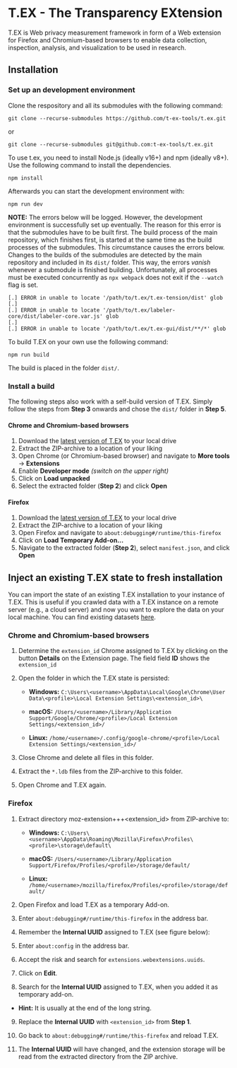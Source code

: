 # T.EX - The Transparency EXtension

T.EX is Web privacy measurement framework in form of a Web extension for Firefox and Chromium-based browsers to enable data collection, inspection, analysis, and visualization to be used in research.

## Installation

### Set up an development environment

Clone the respository and all its submodules with the following command:

```git clone --recurse-submodules https://github.com/t-ex-tools/t.ex.git```

or

```git clone --recurse-submodules git@github.com:t-ex-tools/t.ex.git```

To use t.ex, you need to install Node.js (ideally v16+) and npm (ideally v8+). Use the following command to install the dependencies.

```npm install```

Afterwards you can start the development environment with:

```npm run dev```

**NOTE:** The errors below will be logged. However, the development environment is successfully set up eventually. The reason for this error is that the submodules have to be built first. The build process of the main repository, which finishes first, is started at the same time as the build processes of the submodules. This circumstance causes the errors below. Changes to the builds of the submodules are detected by the main repository and included in its ```dist/``` folder. This way, the errors *vanish* whenever a submodule is finished building. Unfortunately, all processes must be executed concurrently as ```npx webpack``` does not exit if the ```--watch``` flag is set.

```
[.] ERROR in unable to locate '/path/to/t.ex/t.ex-tension/dist' glob
[.] 
[.] ERROR in unable to locate '/path/to/t.ex/labeler-core/dist/labeler-core.var.js' glob
[.] 
[.] ERROR in unable to locate '/path/to/t.ex/t.ex-gui/dist/**/*' glob
```

To build T.EX on your own use the following command:

```npm run build```

The build is placed in the folder ```dist/```.

### Install a build

The following steps also work with a self-build version of T.EX. Simply follow the steps from **Step 3** onwards and chose the ```dist/``` folder in **Step 5**.

#### Chrome and Chromium-based browsers

1. Download the [latest version of T.EX](https://github.com/t-ex-tools/t.ex/releases/tag/v3.2.0) to your local drive
2. Extract the ZIP-archive to a location of your liking
3. Open Chrome (or Chromium-based browser) and navigate to **More tools** -> **Extensions**
4. Enable **Developer mode** *(switch on the upper right)*
5. Click on **Load unpacked**
6. Select the extracted folder (**Step 2**) and click **Open**

#### Firefox

1. Download the [latest version of T.EX](https://github.com/t-ex-tools/t.ex/releases/tag/v3.2.0) to your local drive
2. Extract the ZIP-archive to a location of your liking
3. Open Firefox and navigate to ```about:debugging#/runtime/this-firefox```
4. Click on **Load Temporary Add-on...**
6. Navigate to the extracted folder (**Step 2**), select ```manifest.json```, and click **Open**

## Inject an existing T.EX state to fresh installation

You can import the state of an existing T.EX installation to your instance of T.EX. This is useful if you crawled data with a T.EX instance on a remote server (e.g., a cloud server) and now you want to explore the data on your local machine. You can find existing datasets [here](https://zenodo.org/record/7123945#.Y4hqdXaZPtU).

### Chrome and Chromium-based browsers

1. Determine the ```extension_id``` Chrome assigned to T.EX by clicking on the button **Details** on the Extension page. The field field **ID** shows the ```extension_id```

2. Open the folder in which the T.EX state is persisted:

    * **Windows:** ```C:\Users\<username>\AppData\Local\Google\Chrome\User Data\<profile>\Local Extension Settings\<extension_id>\```

    * **macOS:** ```/Users/<username>/Library/Application Support/Google/Chrome/<profile>/Local Extension Settings/<extension_id>/``` 

    * **Linux:** ```/home/<username>/.config/google-chrome/<profile>/Local Extension Settings/<extension_id>/```

3. Close Chrome and delete all files in this folder.

4. Extract the ```*.ldb``` files from the ZIP-archive to this folder.

5. Open Chrome and T.EX again.

### Firefox

1. Extract directory moz-extension+++<extension_id> from ZIP-archive to: 

    * **Windows:** ```C:\Users\<username>\AppData\Roaming\Mozilla\Firefox\Profiles\<profile>\storage\default\``` 

    * **macOS:** ```/Users/<username>/Library/Application Support/Firefox/Profiles/<profile>/storage/default/``` 

    * **Linux:** ```/home/<username>/mozilla/firefox/Profiles/<profile>/storage/default/``` 

2. Open Firefox and load T.EX as a temporary Add-on. 

3. Enter ```about:debugging#/runtime/this-firefox``` in the address bar. 

4. Remember the **Internal UUID** assigned to T.EX (see figure below): 

5. Enter ```about:config``` in the address bar. 

6. Accept the risk and search for ```extensions.webextensions.uuids```. 

7. Click on **Edit**.

8. Search for the **Internal UUID** assigned to T.EX, when you added it as temporary add-on. 

  * **Hint:** It is usually at the end of the long string.
  
9. Replace the **Internal UUID** with ```<extension_id>``` from **Step 1**. 

10. Go back to ```about:debugging#/runtime/this-firefox``` and reload T.EX. 

11. The **Internal UUID** will have changed, and the extension storage will be read from the extracted directory from the ZIP archive. 
